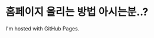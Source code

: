 <!DOCTYPE html>
<html>
<body>
<h1>홈페이지 올리는 방법 아시는분..?</h1>
<p>I'm hosted with GitHub Pages.</p>
</body>
</html>
